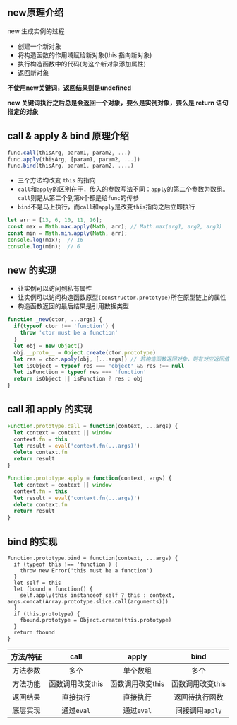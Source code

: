 ## new原理介绍

new 生成实例的过程

- 创建一个新对象
- 将构造函数的作用域赋给新对象(this 指向新对象)
- 执行构造函数中的代码(为这个新对象添加属性)
- 返回新对象

**不使用new关键词，返回结果则是undefined**

**new 关键词执行之后总是会返回一个对象，要么是实例对象，要么是 return 语句指定的对象**

## call & apply & bind 原理介绍

```js
func.call(thisArg, param1, param2, ...)
func.apply(thisArg, [param1, param2, ...])
func.bind(thisArg, param1, param2, ....)
```

- 三个方法均改变 `this` 的指向
- `call`和`apply`的区别在于，传入的参数写法不同：`apply`的第二个参数为数组。`call`则是从第二个到第`N`个都是给`func`的传参
- `bind`不是马上执行，而`call`和`apply`是改变`this`指向之后立即执行

```js
let arr = [13, 6, 10, 11, 16];
const max = Math.max.apply(Math, arr); // Math.max(arg1, arg2, arg3)
const min = Math.min.apply(Math, arr);
console.log(max);  // 16
console.log(min);  // 6
```

## new 的实现

- 让实例可以访问到私有属性
- 让实例可以访问构造函数原型`(constructor.prototype)`所在原型链上的属性
- 构造函数返回的最后结果是引用数据类型

```js
function _new(ctor, ...args) {
  if(typeof ctor !== 'function') {
    throw 'ctor must be a function'
  }
  let obj = new Object()
  obj.__proto__ = Object.create(ctor.prototype)
  let res = ctor.apply(obj, [...args]) // 若构造函数返回对象，则有对应返回值
  let isObject = typeof res === 'object' && res !== null
  let isFunction = typeof res === 'function'
  return isObject || isFunction ? res : obj
}
```

## call 和 apply 的实现

```js
Function.prototype.call = function(context, ...args) {
  let context = context || window
  context.fn = this
  let result = eval('context.fn(...args)')
  delete context.fn
  return result
}

Function.prototype.apply = function(context, args) {
  let context = context || window
  context.fn = this
  let result = eval('context.fn(...args)')
  delete context.fn
  return result
}
```

## bind 的实现

```JS
Function.prototype.bind = function(context, ...args) {
  if (typeof this !== 'function') {
    throw new Error('this must be a function')
  }
  let self = this
  let fbound = function() {
    self.apply(this instanceof self ? this : context, args.concat(Array.prototype.slice.call(arguments)))
  }
  if (this.prototype) {
    fbound.prototype = Object.create(this.prototype)
  }
  return fbound
}
```

| 方法/特征 |       call       |      apply       |       bind       |
| :-------: | :--------------: | :--------------: | :--------------: |
| 方法参数  |       多个       |     单个数组     |       多个       |
| 方法功能  | 函数调用改变this | 函数调用改变this | 函数调用改变this |
| 返回结果  |     直接执行     |     直接执行     |  返回待执行函数  |
| 底层实现  |    通过`eval`    |    通过`eval`    | 间接调用`apply`  |

